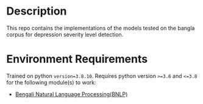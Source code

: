 # Description
This repo contains the implementations of the models tested on the bangla corpus for depression severity level detection.
# Environment Requirements
Trained on python `version=3.8.10`. Requires python version `>=3.6` and `<=3.8` for the following module(s) to work:
+ [Bengali Natural Language Processing(BNLP)](https://bnlp.readthedocs.io/en/latest/)

